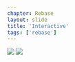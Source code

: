 ```yaml
---
chapter: Rebase
layout: slide
title: 'Interactive'
tags: ['rebase']
---
```



<div class="diagram-group">
<img class="diagram" src="assets/diagrams/git-rebase-interactive-01.png">
<img class="diagram fragment" src="assets/diagrams/git-rebase-interactive-02.png">
</div>